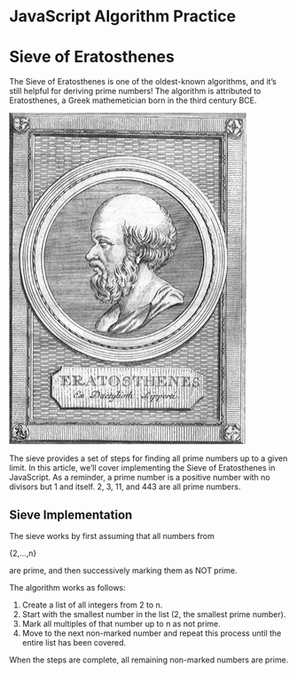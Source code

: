 # JavaScript Algorithm Practice
# Sieve of Eratosthenes

The Sieve of Eratosthenes is one of the oldest-known algorithms, and it’s still helpful for deriving prime numbers! The algorithm is attributed to Eratosthenes, a Greek mathemetician born in the third century BCE.

![](./img/eratosthenes.jpg)

The sieve provides a set of steps for finding all prime numbers up to a given limit. In this article, we’ll cover implementing the Sieve of Eratosthenes in JavaScript. As a reminder, a prime number is a positive number with no divisors but 1 and itself. 2, 3, 11, and 443 are all prime numbers.

## Sieve Implementation

The sieve works by first assuming that all numbers from

{2,…,n}

are prime, and then successively marking them as NOT prime.

The algorithm works as follows:
1. Create a list of all integers from 2 to n.
2. Start with the smallest number in the list (2, the smallest prime number).
3. Mark all multiples of that number up to n as not prime.
4. Move to the next non-marked number and repeat this process until the entire list has been covered.

When the steps are complete, all remaining non-marked numbers are prime.
